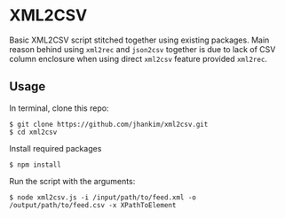 # XML2CSV

Basic XML2CSV script stitched together using existing packages. Main reason behind using `xml2rec` and `json2csv` together is due to lack of CSV column enclosure when using direct `xml2csv` feature provided `xml2rec`.

## Usage

In terminal, clone this repo:

```
$ git clone https://github.com/jhankim/xml2csv.git
$ cd xml2csv
```

Install required packages
```
$ npm install
```

Run the script with the arguments:
```
$ node xml2csv.js -i /input/path/to/feed.xml -o /output/path/to/feed.csv -x XPathToElement
```